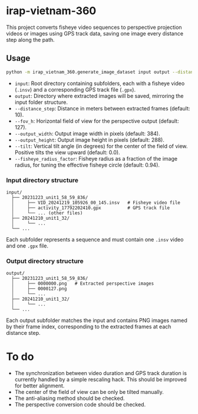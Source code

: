 # irap-vietnam-360

This project converts fisheye video sequences to perspective projection videos or images using GPS track data, saving one image every distance step along the path.

## Usage

```sh
python -m irap_vietnam_360.generate_image_dataset input output --distance_step 10.0 --fov_h 127 --output_width 384 --output_height 288 --tilt 12
```

- `input`: Root directory containing subfolders, each with a fisheye video (`.insv`) and a corresponding GPS track file (`.gpx`).
- `output`: Directory where extracted images will be saved, mirroring the input folder structure.
- `--distance_step`: Distance in meters between extracted frames (default: 10).
- `--fov_h`: Horizontal field of view for the perspective output (default: 127).
- `--output_width`: Output image width in pixels (default: 384).
- `--output_height`: Output image height in pixels (default: 288).
- `--tilt`: Vertical tilt angle (in degrees) for the center of the field of view. Positive tilts the view upward (default: 0.0).
- `--fisheye_radius_factor`: Fisheye radius as a fraction of the image radius, for tuning the effective fisheye circle (default: 0.94).

### Input directory structure

```
input/
  ├── 20231223_unit1_58_59_836/
  │     ├── VID_20241219_105926_00_145.insv   # Fisheye video file
  │     ├── activity_17792202410.gpx          # GPS track file
  │     └── ... (other files)
  ├── 20241210_unit1_32/
  │     └── ...
  └── ...
```

Each subfolder represents a sequence and must contain one `.insv` video and one `.gpx` file.

### Output directory structure

```
output/
  ├── 20231223_unit1_58_59_836/
  │     ├── 0000000.png   # Extracted perspective images
  │     ├── 0000127.png
  │     └── ...
  ├── 20241210_unit1_32/
  │     └── ...
  └── ...
```

Each output subfolder matches the input and contains PNG images named by their frame index, corresponding to the extracted frames at each distance step.

# To do

- The synchronization between video duration and GPS track duration is currently handled by a simple rescaling hack. This should be improved for better alignment.
- The center of the field of view can be only be tilted manually.
- The anti-aliasing method should be checked.
- The perspective conversion code should be checked.
